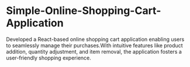# Simple-Online-Shopping-Cart-Application
Developed a React-based online shopping cart application enabling users to seamlessly manage their purchases.With intuitive features like product addition, quantity adjustment, and item removal, the application fosters a user-friendly shopping experience.
